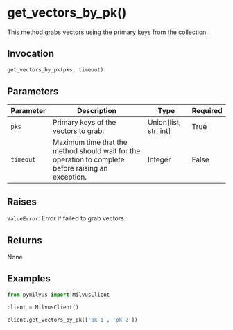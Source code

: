 # get_vectors_by_pk()

This method grabs vectors using the primary keys from the collection.

## Invocation

```python
get_vectors_by_pk(pks, timeout)
```

## Parameters

| Parameter          | Description                          | Type     | Required |
|--------------------|--------------------------------------|----------|----------|
| `pks` | Primary keys of the vectors to grab. | Union[list, str, int] | True     |
| `timeout` | Maximum time that the method should wait for the operation to complete before raising an exception. | Integer | False    |

## Raises

`ValueError`: Error if failed to grab vectors.

## Returns

None

## Examples

```python
from pymilvus import MilvusClient

client = MilvusClient()

client.get_vectors_by_pk(['pk-1', 'pk-2'])
```